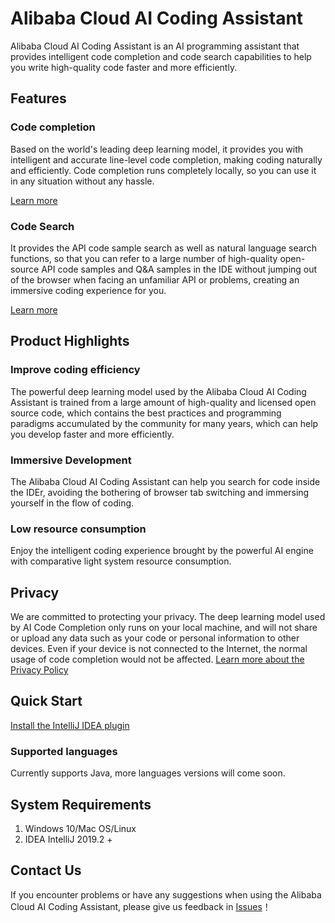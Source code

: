 # Alibaba Cloud AI Coding Assistant

Alibaba Cloud AI Coding Assistant is an AI programming assistant that provides intelligent code completion and code search capabilities to help you write high-quality code faster and more efficiently.

## Features

### Code completion

Based on the world's leading deep learning model, it provides you with intelligent and accurate line-level code completion, making coding naturally and efficiently. Code completion runs completely locally, so you can use it in any situation without any hassle.

[Learn more](en-us/guide/how-to-use-completion.md)

### Code Search

It provides the API code sample search as well as natural language search functions, so that you can refer to a large number of high-quality open-source API code samples and Q&A samples in the IDE without jumping out of the browser when facing an unfamiliar API or problems, creating an immersive coding experience for you.

[Learn more](en-us/guide/how-to-use-codesearch.md)

## Product Highlights

### Improve coding efficiency

The powerful deep learning model used by the Alibaba Cloud AI Coding Assistant is trained from a large amount of high-quality and licensed open source code, which contains the best practices and programming paradigms accumulated by the community for many years, which can help you develop faster and more efficiently.

### Immersive Development

The Alibaba Cloud AI Coding Assistant can help you search for code inside the IDEr, avoiding the bothering of browser tab switching and immersing yourself in the flow of coding.

### Low resource consumption

Enjoy the intelligent coding experience brought by the powerful AI engine with comparative light system resource consumption.

## Privacy

We are committed to protecting your privacy. The deep learning model used by AI Code Completion only runs on your local machine, and will not share or upload any data such as your code or personal information to other devices. Even if your device is not connected to the Internet, the normal usage of code completion would not be affected. 
[Learn more about the Privacy Policy](en-us/guide/privacy-policy.md)

## Quick Start

[Install the IntelliJ IDEA plugin](en-us/guide/quickstart.md)

### Supported languages

Currently supports Java, more languages versions will come soon.

## System Requirements

1. Windows 10/Mac OS/Linux
2. IDEA IntelliJ 2019.2 +

## Contact Us

If you encounter problems or have any suggestions when using the Alibaba Cloud AI Coding Assistant, please give us feedback in [Issues](https://github.com/alibaba-cloud-toolkit/cosy/issues)！
